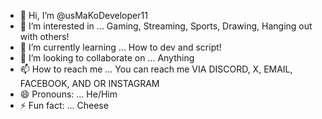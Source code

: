 - 👋 Hi, I’m @usMaKoDeveloper11
- 👀 I’m interested in ... Gaming, Streaming, Sports, Drawing, Hanging out with others!
- 🌱 I’m currently learning ... How to dev and script!
- 💞️ I’m looking to collaborate on ... Anything
- 📫 How to reach me ... You can reach me VIA DISCORD, X, EMAIL, FACEBOOK, AND OR INSTAGRAM
- 😄 Pronouns: ... He/Him
- ⚡ Fun fact: ... Cheese

<!---
usMaKoDeveloper11/usMaKoDeveloper11 is a ✨ special ✨ repository because its `README.md` (this file) appears on your GitHub profile.
You can click the Preview link to take a look at your changes.
--->
